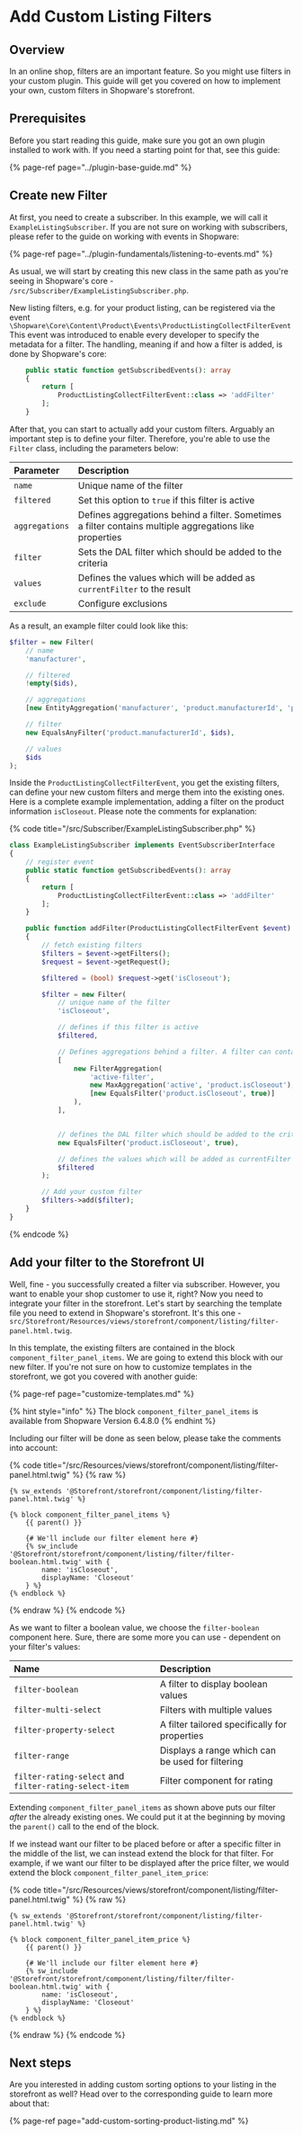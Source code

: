 # Add Custom Listing Filters

## Overview

In an online shop, filters are an important feature. So you might use filters in your custom plugin. This guide will get you covered on how to implement your own, custom filters in Shopware's storefront.

## Prerequisites

Before you start reading this guide, make sure you got an own plugin installed to work with. If you need a starting point for that, see this guide:

{% page-ref page="../plugin-base-guide.md" %}

## Create new Filter

At first, you need to create a subscriber. In this example, we will call it `ExampleListingSubscriber`. If you are not sure on working with subscribers, please refer to the guide on working with events in Shopware:

{% page-ref page="../plugin-fundamentals/listening-to-events.md" %}

As usual, we will start by creating this new class in the same path as you're seeing in Shopware's core - `/src/Subscriber/ExampleListingSubscriber.php`.

New listing filters, e.g. for your product listing, can be registered via the event `\Shopware\Core\Content\Product\Events\ProductListingCollectFilterEvent` This event was introduced to enable every developer to specify the metadata for a filter. The handling, meaning if and how a filter is added, is done by Shopware's core:

```php
    public static function getSubscribedEvents(): array
    {
        return [
            ProductListingCollectFilterEvent::class => 'addFilter'
        ];
    }
```

After that, you can start to actually add your custom filters. Arguably an important step is to define your filter. Therefore, you're able to use the `Filter` class, including the parameters below:

| Parameter | Description |
| :--- | :--- |
| `name` | Unique name of the filter |
| `filtered` | Set this option to `true` if this filter is active |
| `aggregations` | Defines aggregations behind a filter. Sometimes a filter contains multiple aggregations like properties |
| `filter` | Sets the DAL filter which should be added to the criteria |
| `values` | Defines the values which will be added as `currentFilter` to the result |
| `exclude` | Configure exclusions |

As a result, an example filter could look like this:

```php
$filter = new Filter(
    // name
    'manufacturer',

    // filtered
    !empty($ids),

    // aggregations
    [new EntityAggregation('manufacturer', 'product.manufacturerId', 'product_manufacturer')],

    // filter
    new EqualsAnyFilter('product.manufacturerId', $ids),

    // values
    $ids
);
```

Inside the `ProductListingCollectFilterEvent`, you get the existing filters, can define your new custom filters and merge them into the existing ones. Here is a complete example implementation, adding a filter on the product information `isCloseout`. Please note the comments for explanation:

{% code title="<plugin root>/src/Subscriber/ExampleListingSubscriber.php" %}

```php
class ExampleListingSubscriber implements EventSubscriberInterface
{
    // register event
    public static function getSubscribedEvents(): array
    {
        return [
            ProductListingCollectFilterEvent::class => 'addFilter'
        ];
    }

    public function addFilter(ProductListingCollectFilterEvent $event): void
    {
        // fetch existing filters
        $filters = $event->getFilters();
        $request = $event->getRequest();

        $filtered = (bool) $request->get('isCloseout');

        $filter = new Filter(
            // unique name of the filter
            'isCloseout',

            // defines if this filter is active
            $filtered,

            // Defines aggregations behind a filter. A filter can contain multiple aggregations like properties
            [
                new FilterAggregation(
                    'active-filter',
                    new MaxAggregation('active', 'product.isCloseout'),
                    [new EqualsFilter('product.isCloseout', true)]
                ),
            ],


            // defines the DAL filter which should be added to the criteria   
            new EqualsFilter('product.isCloseout', true),

            // defines the values which will be added as currentFilter to the result
            $filtered
        );

        // Add your custom filter
        $filters->add($filter);
    }
}
```

{% endcode %}

## Add your filter to the Storefront UI

Well, fine - you successfully created a filter via subscriber. However, you want to enable your shop customer to use it, right? Now you need to integrate your filter in the storefront. Let's start by searching the template file you need to extend in Shopware's storefront. It's this one - `src/Storefront/Resources/views/storefront/component/listing/filter-panel.html.twig`.

In this template, the existing filters are contained in the block `component_filter_panel_items`. We are going to extend this block with our new filter. If you're not sure on how to customize templates in the storefront, we got you covered with another guide:

{% page-ref page="customize-templates.md" %}

{% hint style="info" %}
The block `component_filter_panel_items` is available from Shopware Version 6.4.8.0
{% endhint %}

Including our filter will be done as seen below, please take the comments into account:

{% code title="<plugin root>/src/Resources/views/storefront/component/listing/filter-panel.html.twig" %}
{% raw %}

```text
{% sw_extends '@Storefront/storefront/component/listing/filter-panel.html.twig' %}

{% block component_filter_panel_items %}
    {{ parent() }}

    {# We'll include our filter element here #}
    {% sw_include '@Storefront/storefront/component/listing/filter/filter-boolean.html.twig' with {
        name: 'isCloseout',
        displayName: 'Closeout'
    } %}
{% endblock %}
```

{% endraw %}
{% endcode %}

As we want to filter a boolean value, we choose the `filter-boolean` component here. Sure, there are some more you can use - dependent on your filter's values:

| Name | Description |
| :--- | :--- |
| `filter-boolean` | A filter to display boolean values |
| `filter-multi-select` | Filters with multiple values |
| `filter-property-select` | A filter tailored specifically for properties |
| `filter-range` | Displays a range which can be used for filtering |
| `filter-rating-select` and `filter-rating-select-item` | Filter component for rating |

Extending  `component_filter_panel_items` as shown above puts our filter *after* the already existing ones. We could put it at the beginning by moving the `parent()` call to the end of the block.

If we instead want our filter to be placed before or after a specific filter in the middle of the list, we can instead extend the block for that filter. For example, if we want our filter to be displayed after the price filter, we would extend the block `component_filter_panel_item_price`:

{% code title="<plugin root>/src/Resources/views/storefront/component/listing/filter-panel.html.twig" %}
{% raw %}

```text
{% sw_extends '@Storefront/storefront/component/listing/filter-panel.html.twig' %}

{% block component_filter_panel_item_price %}
    {{ parent() }}

    {# We'll include our filter element here #}
    {% sw_include '@Storefront/storefront/component/listing/filter/filter-boolean.html.twig' with {
        name: 'isCloseout',
        displayName: 'Closeout'
    } %}
{% endblock %}
```

{% endraw %}
{% endcode %}

## Next steps

Are you interested in adding custom sorting options to your listing in the storefront as well? Head over to the corresponding guide to learn more about that:

{% page-ref page="add-custom-sorting-product-listing.md" %}
